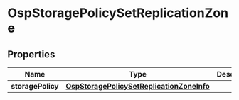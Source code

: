# OspStoragePolicySetReplicationZone

## Properties
Name | Type | Description | Notes
------------ | ------------- | ------------- | -------------
**storagePolicy** | [**OspStoragePolicySetReplicationZoneInfo**](OspStoragePolicySetReplicationZoneInfo.md) |  |  [optional]
